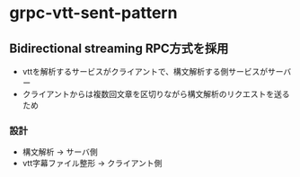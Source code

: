 # grpc-vtt-sent-pattern


## Bidirectional streaming RPC方式を採用
- vttを解析するサービスがクライアントで、構文解析する側サービスがサーバー
- クライアントからは複数回文章を区切りながら構文解析のリクエストを送るため


### 設計
- 構文解析 -> サーバ側
- vtt字幕ファイル整形 -> クライアント側